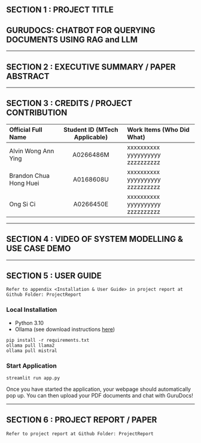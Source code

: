 ## SECTION 1 : PROJECT TITLE
## GURUDOCS: CHATBOT FOR QUERYING DOCUMENTS USING RAG and LLM


---


## SECTION 2 : EXECUTIVE SUMMARY / PAPER ABSTRACT






---

## SECTION 3 : CREDITS / PROJECT CONTRIBUTION

| Official Full Name  | Student ID (MTech Applicable)  | Work Items (Who Did What) |
| :------------ |:---------------:| :-----| 
| Alvin Wong Ann Ying | A0266486M | xxxxxxxxxx yyyyyyyyyy zzzzzzzzzz| 
| Brandon Chua Hong Huei | A0168608U | xxxxxxxxxx yyyyyyyyyy zzzzzzzzzz| 
| Ong Si Ci | A0266450E | xxxxxxxxxx yyyyyyyyyy zzzzzzzzzz|


---

## SECTION 4 : VIDEO OF SYSTEM MODELLING & USE CASE DEMO

---

## SECTION 5 : USER GUIDE

`Refer to appendix <Installation & User Guide> in project report at Github Folder: ProjectReport`

### Local Installation

- Python 3.10
- Ollama (see download instructions [here](https://ollama.com/download))
```
pip install -r requirements.txt
ollama pull llama2
ollama pull mistral 
```
### Start Application

```
streamlit run app.py
```

Once you have started the application, your webpage should automatically pop up. You can then upload your PDF documents and chat with GuruDocs!


---
## SECTION 6 : PROJECT REPORT / PAPER

`Refer to project report at Github Folder: ProjectReport`